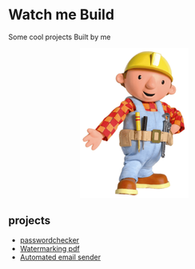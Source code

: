 # Watch me Build
Some cool projects Built by me

<p align="center"><img src="Media/bob-the-builder.png" height="300"></p>

## projects
* [passwordchecker](passwordchecker/ "passwordchecker")
* [Watermarking pdf](Watermarking%20pdf/)
* [Automated email sender](Automated%20email%20sender/)


